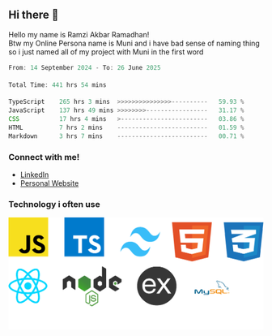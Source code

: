 ## Hi there 👋
Hello my name is Ramzi Akbar Ramadhan!\
Btw my Online Persona name is Muni and i have bad sense of naming thing so i just named all of my project with Muni in the first word
<!--START_SECTION:Muni-->

```Javascript
From: 14 September 2024 - To: 26 June 2025

Total Time: 441 hrs 54 mins

TypeScript    265 hrs 3 mins  >>>>>>>>>>>>>>>----------   59.93 %
JavaScript    137 hrs 49 mins >>>>>>>>-----------------   31.17 %
CSS           17 hrs 4 mins   >------------------------   03.86 %
HTML          7 hrs 2 mins    -------------------------   01.59 %
Markdown      3 hrs 7 mins    -------------------------   00.71 %
```

<!--END_SECTION:Muni-->
### Connect with me!
* [LinkedIn](https://www.linkedin.com/in/ramzi-akbar-ramadhan-b8b05a243/)
* [Personal Website](https://www.muniporto.my.id/)
### Technology i often use
![Technology List](assets/techlist.png)
